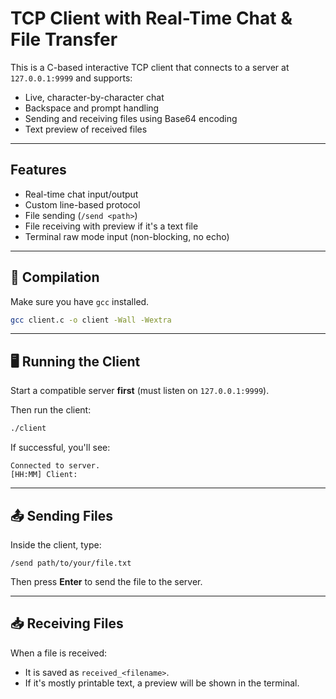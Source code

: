 # TCP Client with Real-Time Chat & File Transfer
This is a C-based interactive TCP client that connects to a server at `127.0.0.1:9999` and supports:

- Live, character-by-character chat
- Backspace and prompt handling
- Sending and receiving files using Base64 encoding
- Text preview of received files

---

## Features

-  Real-time chat input/output
-  Custom line-based protocol
-  File sending (`/send <path>`)
-  File receiving with preview if it's a text file
-  Terminal raw mode input (non-blocking, no echo)

---

## 🔧 Compilation

Make sure you have `gcc` installed.

```bash
gcc client.c -o client -Wall -Wextra
````

---

## 🖥️ Running the Client

Start a compatible server **first** (must listen on `127.0.0.1:9999`).

Then run the client:

```bash
./client
```

If successful, you'll see:

```
Connected to server.
[HH:MM] Client:
```

---

## 📤 Sending Files

Inside the client, type:

```
/send path/to/your/file.txt
```

Then press **Enter** to send the file to the server.

---

## 📥 Receiving Files

When a file is received:

* It is saved as `received_<filename>`.
* If it's mostly printable text, a preview will be shown in the terminal.


